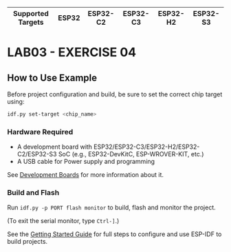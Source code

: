 | Supported Targets | ESP32 | ESP32-C2 | ESP32-C3 | ESP32-H2 | ESP32-S3 |
| ----------------- | ----- | -------- | -------- | -------- | -------- |

# LAB03 - EXERCISE 04

## How to Use Example

Before project configuration and build, be sure to set the correct chip target using:

```bash
idf.py set-target <chip_name>
```

### Hardware Required

* A development board with ESP32/ESP32-C3/ESP32-H2/ESP32-C2/ESP32-S3 SoC (e.g., ESP32-DevKitC, ESP-WROVER-KIT, etc.)
* A USB cable for Power supply and programming

See [Development Boards](https://www.espressif.com/en/products/devkits) for more information about it.

### Build and Flash

Run `idf.py -p PORT flash monitor` to build, flash and monitor the project.

(To exit the serial monitor, type ``Ctrl-]``.)

See the [Getting Started Guide](https://idf.espressif.com/) for full steps to configure and use ESP-IDF to build projects.
